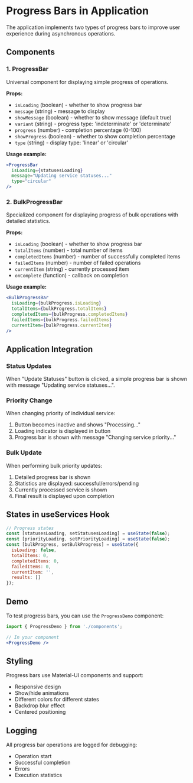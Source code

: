 # Progress Bars in Application

The application implements two types of progress bars to improve user experience during asynchronous operations.

## Components

### 1. ProgressBar

Universal component for displaying simple progress of operations.

**Props:**
- `isLoading` (boolean) - whether to show progress bar
- `message` (string) - message to display
- `showMessage` (boolean) - whether to show message (default true)
- `variant` (string) - progress type: 'indeterminate' or 'determinate'
- `progress` (number) - completion percentage (0-100)
- `showProgress` (boolean) - whether to show completion percentage
- `type` (string) - display type: 'linear' or 'circular'

**Usage example:**
```jsx
<ProgressBar 
  isLoading={statusesLoading} 
  message="Updating service statuses..." 
  type="circular"
/>
```

### 2. BulkProgressBar

Specialized component for displaying progress of bulk operations with detailed statistics.

**Props:**
- `isLoading` (boolean) - whether to show progress bar
- `totalItems` (number) - total number of items
- `completedItems` (number) - number of successfully completed items
- `failedItems` (number) - number of failed operations
- `currentItem` (string) - currently processed item
- `onComplete` (function) - callback on completion

**Usage example:**
```jsx
<BulkProgressBar 
  isLoading={bulkProgress.isLoading}
  totalItems={bulkProgress.totalItems}
  completedItems={bulkProgress.completedItems}
  failedItems={bulkProgress.failedItems}
  currentItem={bulkProgress.currentItem}
/>
```

## Application Integration

### Status Updates

When "Update Statuses" button is clicked, a simple progress bar is shown with message "Updating service statuses...".

### Priority Change

When changing priority of individual service:
1. Button becomes inactive and shows "Processing..."
2. Loading indicator is displayed in button
3. Progress bar is shown with message "Changing service priority..."

### Bulk Update

When performing bulk priority updates:
1. Detailed progress bar is shown
2. Statistics are displayed: successful/errors/pending
3. Currently processed service is shown
4. Final result is displayed upon completion

## States in useServices Hook

```javascript
// Progress states
const [statusesLoading, setStatusesLoading] = useState(false);
const [priorityLoading, setPriorityLoading] = useState(false);
const [bulkProgress, setBulkProgress] = useState({
  isLoading: false,
  totalItems: 0,
  completedItems: 0,
  failedItems: 0,
  currentItem: '',
  results: []
});
```

## Demo

To test progress bars, you can use the `ProgressDemo` component:

```jsx
import { ProgressDemo } from './components';

// In your component
<ProgressDemo />
```

## Styling

Progress bars use Material-UI components and support:
- Responsive design
- Show/hide animations
- Different colors for different states
- Backdrop blur effect
- Centered positioning

## Logging

All progress bar operations are logged for debugging:
- Operation start
- Successful completion
- Errors
- Execution statistics
